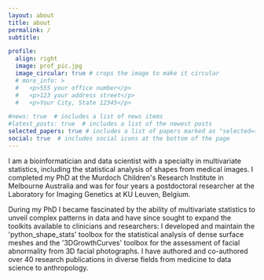 ```yaml
---
layout: about
title: about
permalink: /
subtitle: 

profile:
  align: right
  image: prof_pic.jpg
  image_circular: true # crops the image to make it circular
  # more_info: >
  #   <p>555 your office number</p>
  #   <p>123 your address street</p>
  #   <p>Your City, State 12345</p>

#news: true  # includes a list of news items
#latest_posts: true  # includes a list of the newest posts
selected_papers: true # includes a list of papers marked as "selected={true}"
social: true  # includes social icons at the bottom of the page
---
```


I am a bioinformatician and data scientist with a specialty in multivariate statistics, including the statistical analysis of shapes from medical images. I completed my PhD at the Murdoch Children's Research Institute in Melbourne Australia and was for four years a postdoctoral researcher at the Laboratory for Imaging Genetics at KU Leuven, Belgium. 

During my PhD I became fascinated by the ability of multivariate statistics to unveil complex patterns in data and have since sought to expand the toolkits available to clinicians and researchers: I developed and maintain the 'python_shape_stats' toolbox for the statistical analysis of dense surface meshes and the '3DGrowthCurves' toolbox for the assessment of facial abnormality from 3D facial photographs. I have authored and co-authored over 40 research publications in diverse fields from medicine to data science to anthropology.

<!-- Put your address / P.O. box / other info right below your picture. You can also disable any of these elements by editing `profile` property of the YAML header of your `_pages/about.md`. Edit `_bibliography/papers.bib` and Jekyll will render your [publications page](/al-folio/publications/) automatically.

Link to your social media connections, too. This theme is set up to use [Font Awesome icons](https://fontawesome.com/) and [Academicons](https://jpswalsh.github.io/academicons/), like the ones below. Add your Facebook, Twitter, LinkedIn, Google Scholar, or just disable all of them. -->
